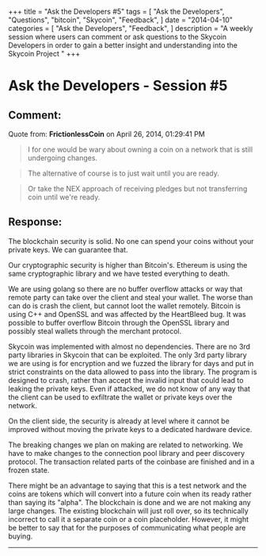 +++
title = "Ask the Developers #5"
tags = [
    "Ask the Developers",
    "Questions",
    "bitcoin",
    "Skycoin",
    "Feedback",
]
date = "2014-04-10"
categories = [
    "Ask the Developers",
    "Feedback",
]
description = "A weekly session where users can comment or ask questions to the Skycoin Developers in order to gain a better insight and understanding into the Skycoin Project "
+++
# Ask the Developers - Session #5

## Comment:
Quote from: **FrictionlessCoin** on April 26, 2014, 01:29:41 PM
>I for one would be wary about owning a coin on a network that is still undergoing changes.

>The alternative of course is to just wait until you are ready.

>Or take the NEX approach of receiving pledges but not transferring coin until we're ready.

## Response:

The blockchain security is solid. No one can spend your coins without your private keys. We can guarantee that.

Our cryptographic security is higher than Bitcoin's. Ethereum is using the same cryptographic library and we have tested everything to death.

We are using golang so there are no buffer overflow attacks or way that remote party can take over the client and steal your wallet. The worse than can do is crash the client, but cannot loot the wallet remotely. Bitcoin is using C++ and OpenSSL and was affected by the HeartBleed bug. It was possible to buffer overflow Bitcoin through the OpenSSL library and possibly steal wallets through the merchant protocol.

Skycoin was implemented with almost no dependencies. There are no 3rd party libraries in Skycoin that can be exploited. The only 3rd party library we are using is for encryption and we fuzzed the library for days and put in strict constraints on the data allowed to pass into the library. The program is designed to crash, rather than accept the invalid input that could lead to leaking the private keys. Even if attacked, we do not know of any way that the client can be used to exfiltrate the wallet or private keys over the network.

On the client side, the security is already at level where it cannot be improved without moving the private keys to a dedicated hardware device.

The breaking changes we plan on making are related to networking. We have to make changes to the connection pool library and peer discovery protocol. The transaction related parts of the coinbase are finished and in a frozen state.

There might be an advantage to saying that this is a test network and the coins are tokens which will convert into a future coin when its ready rather than saying its "alpha". The blockchain is done and we are not making any large changes. The existing blockchain will just roll over, so its technically incorrect to call it a separate coin or a coin placeholder. However, it might be better to say that for the purposes of communicating what people are buying.

---
